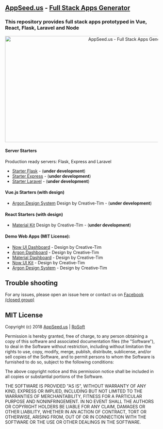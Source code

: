 ## [AppSeed.us](https://www.appseed.us/?ref=github) - [Full Stack Apps Generator](https://www.appseed.us/fullstack-apps-generator?ref=github)
### This repository provides full stack apps prototyped in Vue, React, Flask, Laravel and Node   



<p align="center">
  <img width="800" height="350" alt="AppSeed.us - Full Stack Apps Generator" src="https://www.appseed.us/static/thumbnails/appseed-fullstack-app-generator.jpg">
</p>



#### Server Starters   

Production ready servers: Flask, Express and Laravel

* [Starter Flask](https://github.com/rosoftdeveloper/appseed/tree/master/starter-flask) - (**under development**)
* [Starter Express](https://github.com/rosoftdeveloper/appseed/tree/master/starter-express) - (**under development**)
* [Starter Laravel](https://github.com/rosoftdeveloper/appseed/tree/master/starter-laravel) - (**under development**)



#### Vue.js Starters (with design)   

* [Argon Design System](https://github.com/rosoftdeveloper/appseed/tree/master/starter-vue/argon-design-system) Design by Creative-Tim - (**under development**)



#### React Starters (with design)  

* [Material Kit](https://github.com/rosoftdeveloper/appseed/tree/master/starter-react/material-kit) Design by Creative-Tim - (**under development**)


#### Demo Web Apps (MIT License):    
* [Now UI Dashboard](https://now-ui-dashboard.appseed.us/?ref=github) - Design by Creative-Tim 
* [Argon Dashboard](https://argon-dashboard.appseed.us/?ref=github) - Design by Creative-Tim 
* [Material Dashboard](https://material-dashboard.appseed.us/?ref=github) - Design by Creative-Tim 
* [Now UI Kit](https://now-ui-kit.appseed.us/?ref=github) - Design by Creative-Tim 
* [Argon Design System](https://argon-design-system.appseed.us/?ref=github) - Design by Creative-Tim 


## Trouble shooting

For any issues, please open an issue here or contact us on [Facebook (closed group)](https://www.facebook.com/groups/fullstack.apps.generator/) 

## MIT License

Copyright (c) 2018 [AppSeed.us](https://www.appseed.us/?ref=github) | [RoSoft](https://www.rosoftware.ro/?ref=github)

Permission is hereby granted, free of charge, to any person obtaining a copy
of this software and associated documentation files (the "Software"), to deal
in the Software without restriction, including without limitation the rights
to use, copy, modify, merge, publish, distribute, sublicense, and/or sell
copies of the Software, and to permit persons to whom the Software is
furnished to do so, subject to the following conditions:

The above copyright notice and this permission notice shall be included in all
copies or substantial portions of the Software.

THE SOFTWARE IS PROVIDED "AS IS", WITHOUT WARRANTY OF ANY KIND, EXPRESS OR
IMPLIED, INCLUDING BUT NOT LIMITED TO THE WARRANTIES OF MERCHANTABILITY,
FITNESS FOR A PARTICULAR PURPOSE AND NONINFRINGEMENT. IN NO EVENT SHALL THE
AUTHORS OR COPYRIGHT HOLDERS BE LIABLE FOR ANY CLAIM, DAMAGES OR OTHER
LIABILITY, WHETHER IN AN ACTION OF CONTRACT, TORT OR OTHERWISE, ARISING FROM,
OUT OF OR IN CONNECTION WITH THE SOFTWARE OR THE USE OR OTHER DEALINGS IN THE
SOFTWARE.
